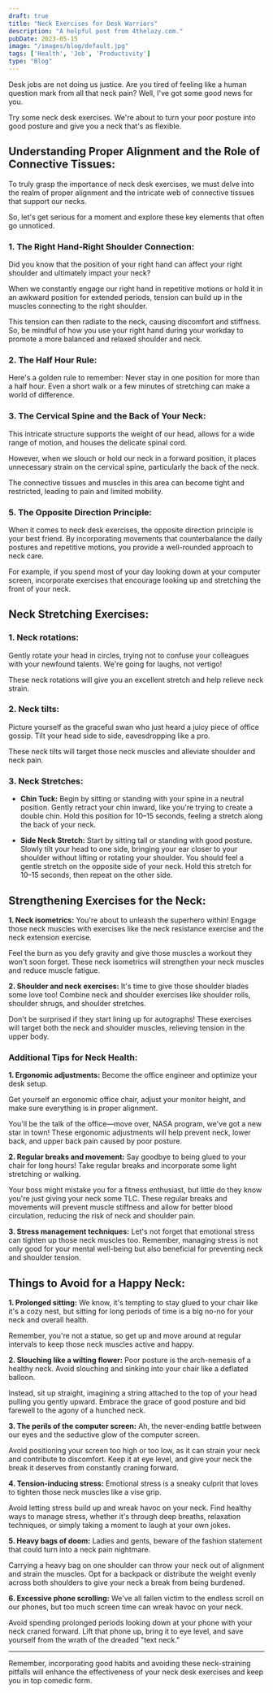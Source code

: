 ```yaml
---
draft: true
title: "Neck Exercises for Desk Warriors"
description: "A helpful post from 4thelazy.com."
pubDate: 2023-05-15
image: "/images/blog/default.jpg"
tags: ['Health', 'Job', 'Productivity']
type: "Blog"
---
```


Desk jobs are not doing us justice. Are you tired of feeling like a human question mark from all that neck pain? Well, I've got some good news for you.

Try some neck desk exercises. We're about to turn your poor posture into good posture and give you a neck that's as flexible.

## Understanding Proper Alignment and the Role of Connective Tissues:

To truly grasp the importance of neck desk exercises, we must delve into the realm of proper alignment and the intricate web of connective tissues that support our necks.

So, let's get serious for a moment and explore these key elements that often go unnoticed.

### 1. The Right Hand-Right Shoulder Connection:

Did you know that the position of your right hand can affect your right shoulder and ultimately impact your neck?

When we constantly engage our right hand in repetitive motions or hold it in an awkward position for extended periods, tension can build up in the muscles connecting to the right shoulder.

This tension can then radiate to the neck, causing discomfort and stiffness. So, be mindful of how you use your right hand during your workday to promote a more balanced and relaxed shoulder and neck.

### 2. The Half Hour Rule:

Here's a golden rule to remember: Never stay in one position for more than a half hour. Even a short walk or a few minutes of stretching can make a world of difference.

### 3. The Cervical Spine and the Back of Your Neck:

This intricate structure supports the weight of our head, allows for a wide range of motion, and houses the delicate spinal cord.

However, when we slouch or hold our neck in a forward position, it places unnecessary strain on the cervical spine, particularly the back of the neck.

The connective tissues and muscles in this area can become tight and restricted, leading to pain and limited mobility.

### 5. The Opposite Direction Principle:

When it comes to neck desk exercises, the opposite direction principle is your best friend. By incorporating movements that counterbalance the daily postures and repetitive motions, you provide a well-rounded approach to neck care.

For example, if you spend most of your day looking down at your computer screen, incorporate exercises that encourage looking up and stretching the front of your neck.

## Neck Stretching Exercises:

### 1. Neck rotations: 

Gently rotate your head in circles, trying not to confuse your colleagues with your newfound talents. We're going for laughs, not vertigo!

These neck rotations will give you an excellent stretch and help relieve neck strain.

### 2. Neck tilts: 

Picture yourself as the graceful swan who just heard a juicy piece of office gossip. Tilt your head side to side, eavesdropping like a pro.

These neck tilts will target those neck muscles and alleviate shoulder and neck pain.

### 3. Neck Stretches:

- **Chin Tuck:** Begin by sitting or standing with your spine in a neutral position. Gently retract your chin inward, like you're trying to create a double chin. Hold this position for 10–15 seconds, feeling a stretch along the back of your neck.

- **Side Neck Stretch:** Start by sitting tall or standing with good posture. Slowly tilt your head to one side, bringing your ear closer to your shoulder without lifting or rotating your shoulder. You should feel a gentle stretch on the opposite side of your neck. Hold this stretch for 10–15 seconds, then repeat on the other side.

## Strengthening Exercises for the Neck:

**1. Neck isometrics:** You're about to unleash the superhero within! Engage those neck muscles with exercises like the neck resistance exercise and the neck extension exercise.

Feel the burn as you defy gravity and give those muscles a workout they won't soon forget. These neck isometrics will strengthen your neck muscles and reduce muscle fatigue.

**2. Shoulder and neck exercises:** It's time to give those shoulder blades some love too! Combine neck and shoulder exercises like shoulder rolls, shoulder shrugs, and shoulder stretches.

Don't be surprised if they start lining up for autographs! These exercises will target both the neck and shoulder muscles, relieving tension in the upper body.

### Additional Tips for Neck Health:

**1. Ergonomic adjustments:** Become the office engineer and optimize your desk setup.

Get yourself an ergonomic office chair, adjust your monitor height, and make sure everything is in proper alignment.

You'll be the talk of the office—move over, NASA program, we've got a new star in town! These ergonomic adjustments will help prevent neck, lower back, and upper back pain caused by poor posture.

**2. Regular breaks and movement:** Say goodbye to being glued to your chair for long hours! Take regular breaks and incorporate some light stretching or walking.

Your boss might mistake you for a fitness enthusiast, but little do they know you're just giving your neck some TLC. These regular breaks and movements will prevent muscle stiffness and allow for better blood circulation, reducing the risk of neck and shoulder pain.

**3. Stress management techniques:** Let's not forget that emotional stress can tighten up those neck muscles too. Remember, managing stress is not only good for your mental well-being but also beneficial for preventing neck and shoulder tension.

## Things to Avoid for a Happy Neck:

**1. Prolonged sitting:** We know, it's tempting to stay glued to your chair like it's a cozy nest, but sitting for long periods of time is a big no-no for your neck and overall health.

Remember, you're not a statue, so get up and move around at regular intervals to keep those neck muscles active and happy.

**2. Slouching like a wilting flower:** Poor posture is the arch-nemesis of a healthy neck. Avoid slouching and sinking into your chair like a deflated balloon.

Instead, sit up straight, imagining a string attached to the top of your head pulling you gently upward. Embrace the grace of good posture and bid farewell to the agony of a hunched neck.

**3. The perils of the computer screen:** Ah, the never-ending battle between our eyes and the seductive glow of the computer screen.

Avoid positioning your screen too high or too low, as it can strain your neck and contribute to discomfort. Keep it at eye level, and give your neck the break it deserves from constantly craning forward.

**4. Tension-inducing stress:** Emotional stress is a sneaky culprit that loves to tighten those neck muscles like a vise grip.

Avoid letting stress build up and wreak havoc on your neck. Find healthy ways to manage stress, whether it's through deep breaths, relaxation techniques, or simply taking a moment to laugh at your own jokes.

**5. Heavy bags of doom:** Ladies and gents, beware of the fashion statement that could turn into a neck pain nightmare.

Carrying a heavy bag on one shoulder can throw your neck out of alignment and strain the muscles. Opt for a backpack or distribute the weight evenly across both shoulders to give your neck a break from being burdened.

**6. Excessive phone scrolling:** We've all fallen victim to the endless scroll on our phones, but too much screen time can wreak havoc on your neck.

Avoid spending prolonged periods looking down at your phone with your neck craned forward. Lift that phone up, bring it to eye level, and save yourself from the wrath of the dreaded "text neck."

---

Remember, incorporating good habits and avoiding these neck-straining pitfalls will enhance the effectiveness of your neck desk exercises and keep you in top comedic form.